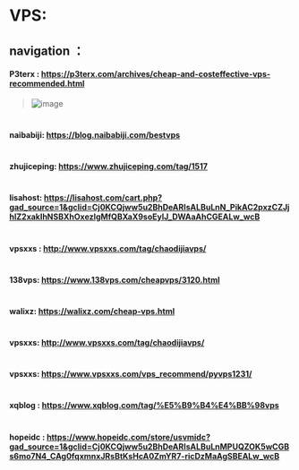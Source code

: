 # VPS:
## navigation ：
#### P3terx :  https://p3terx.com/archives/cheap-and-costeffective-vps-recommended.html

  > ![image](https://github.com/user-attachments/assets/432a9511-4bb9-488d-999c-f18936a3ff80)
# 
#### naibabiji: https://blog.naibabiji.com/bestvps

  >
#
#### zhujiceping: https://www.zhujiceping.com/tag/1517

  >
#
#### lisahost: https://lisahost.com/cart.php?gad_source=1&gclid=Cj0KCQjww5u2BhDeARIsALBuLnN_PikAC2pxzCZJjhlZ2xakIhNSBXhOxezIgMfQBXaX9soEylJ_DWAaAhCGEALw_wcB

  >
#
#### vpsxxs : http://www.vpsxxs.com/tag/chaodijiavps/

  >
#
####  138vps: https://www.138vps.com/cheapvps/3120.html

  >
#
####  walixz: https://walixz.com/cheap-vps.html

  >
#
####  vpsxxs: http://www.vpsxxs.com/tag/chaodijiavps/

  >
#
####  vpsxxs: https://www.vpsxxs.com/vps_recommend/pyvps1231/

  >
#
#### xqblog : https://www.xqblog.com/tag/%E5%B9%B4%E4%BB%98vps
  >
#
#### hopeidc : https://www.hopeidc.com/store/usvmidc?gad_source=1&gclid=Cj0KCQjww5u2BhDeARIsALBuLnMPUQZOK5wCGBs6mo7N4_CAg0fqxmnxJRsBtKsHcA0ZmYR7-ricDzMaAgSBEALw_wcB

  >
